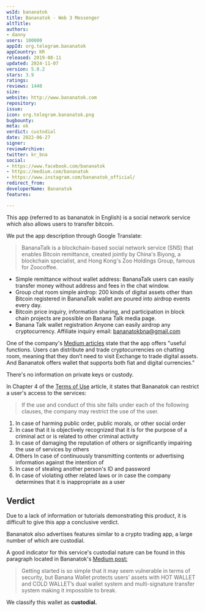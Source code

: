 ```yaml
---
wsId: bananatok
title: Bananatok - Web 3 Messenger
altTitle: 
authors:
- danny
users: 100000
appId: org.telegram.bananatok
appCountry: KR
released: 2019-08-11
updated: 2024-11-07
version: 5.0.2
stars: 3.9
ratings: 
reviews: 1440
size: 
website: http://www.bananatok.com
repository: 
issue: 
icon: org.telegram.bananatok.png
bugbounty: 
meta: ok
verdict: custodial
date: 2022-06-27
signer: 
reviewArchive: 
twitter: kr_bna
social:
- https://www.facebook.com/bananatok
- https://medium.com/bananatok
- https://www.instagram.com/bananatok_official/
redirect_from: 
developerName: Bananatok
features: 

---
```


This app (referred to as bananatok in English) is a social network service which also allows users to transfer bitcoin. 

We put the app description through Google Translate:

> BananaTalk is a blockchain-based social network service (SNS) that enables Bitcoin remittance, created jointly by China's Biyong, a blockchain specialist, and Hong Kong's Zoo Holdings Group, famous for Zoocoffee.
- Simple remittance without wallet address: BananaTalk users can easily transfer money without address and fees in the chat window.
- Group chat room simple airdrop: 200 kinds of digital assets other than Bitcoin registered in BananaTalk wallet are poured into airdrop events every day.
- Bitcoin price inquiry, information sharing, and participation in block chain projects are possible on Banana Talk media page.
- Banana Talk wallet registration Anyone can easily airdrop any cryptocurrency. Affiliate inquiry email: bananatokbna@gmail.com

One of the company's [Medium articles](https://medium.com/bananatok/the-introduction-of-innovative-services-how-bananatok-tries-to-accelerate-mass-adoption-cfa47c424110) state that the app offers "useful functions. Users can distribute and trade cryptocurrencies on chatting room, meaning that they don’t need to visit Exchange to trade digital assets. And Bananatok offers wallet that supports both fiat and digital currencies."

There's no information on private keys or custody.

In Chapter 4 of the [Terms of Use](https://www.bananatok.com/terms/terms-use) article, it states that Bananatok can restrict a user's access to the services:

> If the use and conduct of this site falls under each of the following clauses, the company may restrict the use of the user.
1. In case of harming public order, public morals, or other social order
1. In case that it is objectively recognized that it is for the purpose of a criminal act or is related to other criminal activity
1. In case of damaging the reputation of others or significantly impairing the use of services by
others 
1. Others In case of continuously transmitting contents or advertising information against the intention
of 
1. In case of stealing another person's ID and password
1. In case of violating other related laws or in case the company determines that it is inappropriate as a user


## Verdict

Due to a lack of information or tutorials demonstrating this product, it is difficult to give this app a conclusive verdict.

Bananatok also advertises features similar to a crypto trading app, a large number of which are custodial. 

A good indicator for this service's custodial nature can be found in this paragraph located in Bananatok's [Medium post:](https://medium.com/bananatok/what-is-the-bananatok-d826de5646a6) 

> Getting started is so simple that it may seem vulnerable in terms of security, but Banana Wallet protects users’ assets with HOT WALLET and COLD WALLET’s dual wallet system and multi-signature transfer system making it impossible to break.

We classify this wallet as **custodial.**

